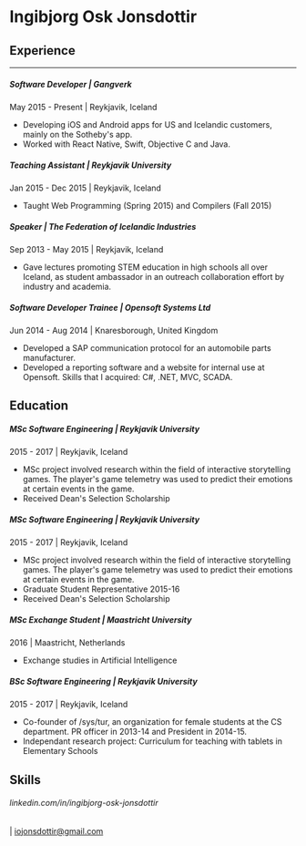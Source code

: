 # Ingibjorg Osk Jonsdottir
## Experience
___
##### **Software Developer** | Gangverk
May 2015 - Present | Reykjavik, Iceland
- Developing iOS and Android apps for US and Icelandic customers, mainly on the Sotheby's app.
- Worked with React Native, Swift, Objective C and Java.

##### **Teaching Assistant** | Reykjavik University
Jan 2015 - Dec 2015 | Reykjavik, Iceland
- Taught Web Programming (Spring 2015) and Compilers (Fall 2015)

##### **Speaker** | The Federation of Icelandic Industries
Sep 2013 - May 2015 | Reykjavik, Iceland
- Gave lectures promoting STEM education in high schools all over Iceland, as student ambassador in an outreach collaboration effort by industry and academia.

##### **Software Developer Trainee** | Opensoft Systems Ltd
Jun 2014 - Aug 2014 | Knaresborough, United Kingdom
- Developed a SAP communication protocol for an automobile parts manufacturer. 
- Developed a reporting software and a website for internal use at Opensoft. Skills that I acquired: C#, .NET, MVC, SCADA.

## Education
##### **MSc Software Engineering** | Reykjavik University
2015 - 2017 | Reykjavik, Iceland
- MSc project involved research within the field of interactive storytelling games. The player's game telemetry was used to predict their emotions at certain events in the game.
- Received Dean's Selection Scholarship

##### **MSc Software Engineering** | Reykjavik University
2015 - 2017 | Reykjavik, Iceland
- MSc project involved research within the field of interactive storytelling games. The player's game telemetry was used to predict their emotions at certain events in the game.
- Graduate Student Representative 2015-16
- Received Dean's Selection Scholarship

##### **MSc Exchange Student** | Maastricht University
2016 | Maastricht, Netherlands
- Exchange studies in Artificial Intelligence

##### **BSc Software Engineering** | Reykjavik University
2015 - 2017 | Reykjavik, Iceland
- Co-founder of /sys/tur, an organization for female students at the CS department. PR officer in 2013-14 and President in 2014-15.
- Independant research project: Curriculum for teaching with tablets in Elementary Schools

## Skills

###### linkedin.com/in/ingibjorg-osk-jonsdottir
 | iojonsdottir@gmail.com

